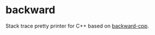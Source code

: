 # backward
Stack trace pretty printer for C++ based on [backward-cpp](https://github.com/bombela/backward-cpp).
